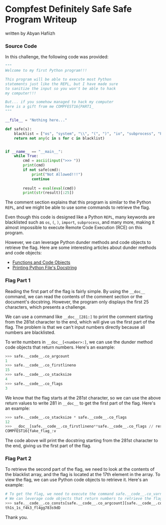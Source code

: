 # Compfest Definitely Safe Safe Program Writeup

written by Abyan Hafiizh

### Source Code

In this challenge, the following code was provided:

```python
"""
Welcome to my first Python program!!!

This program will be able to execute most Python
statements just like the REPL, but I have made sure
to sanitize the input so you won't be able to hack
my computer!!!

But... if you somehow managed to hack my computer
here is a gift from me COMPFEST16{PART1_
"""

__file__ = "Nothing here..."

def safe(s):
    blacklist = ["os", "system", "\\", "(", ")", "io", "subprocess", "Popen", "=", "0", "1", "2", "+", "3", "4", "5", "PART2}","6", "7", "8", "9", "import", "-", "globals", "locals", "vars"]
    return not any(c in s for c in blacklist)


if __name__ == "__main__":
    while True:
        cmd = ascii(input(">>> "))
        print(cmd)
        if not safe(cmd):
            print("Not Allowed!!!")
            continue
            
        result = eval(eval(cmd))
        print(str(result)[:25])
```

The comment section explains that this program is similar to the Python `REPL`, and we might be able to use some commands to retrieve the flag.

Even though this code is designed like a Python `REPL`, many keywords are blacklisted such as `os`, `(`, `)`, `import`, `subprocess`, and many more, making it almost impossible to execute Remote Code Execution (RCE) on this program.

However, we can leverage Python dunder methods and code objects to retrieve the flag. Here are some interesting articles about dunder methods and code objects:

- [Functions and Code Objects](https://www.codeguage.com/courses/python/functions-code-objects)
- [Printing Python File's Docstring](https://stackoverflow.com/questions/7791574/how-can-i-print-a-python-files-docstring-when-executing-it)

### Flag Part 1

Reading the first part of the flag is fairly simple. By using the `__doc__` command, we can read the contents of the comment section or the document's docstring. However, the program only displays the first 25 characters, which presents a challenge.

We can use a command like `__doc__[281:]` to print the comment starting from the 281st character to the end, which will give us the first part of the flag. The problem is that we can't input numbers directly because all numbers are blacklisted.

To write numbers in `__doc__[<number>:]`, we can use the dunder method code objects that return numbers. Here's an example:

```python
>>> safe.__code__.co_argcount
1
>>> safe.__code__.co_firstlineno
15
>>> safe.__code__.co_stacksize
4
>>> safe.__code__.co_flags
3
```

We know that the flag starts at the 281st character, so we can use the above return values to write 281 in `__doc__` to get the first part of the flag. Here's an example:

```python
>>> safe.__code__.co_stacksize * safe.__code__.co_flags
12
>>> __doc__[safe.__code__.co_firstlineno**safe.__code__.co_flags // result:]
COMPFEST16{fake_flag_:v
```

The code above will print the docstring starting from the 281st character to the end, giving us the first part of the flag.

### Flag Part 2

To retrieve the second part of the flag, we need to look at the contents of the blacklist array, and the flag is located at the 17th element in the array. To view the flag, we can use Python code objects to retrieve it. Here's an example:

```python
# To get the flag, we need to execute the command safe.__code__.co_varnames[1][17]
# We can leverage code objects that return numbers to retrieve the flag
>>> safe.__code__.co_consts[safe.__code__.co_argcount][safe.__code__.co_stacksize * safe.__code__.co_stacksize]
th1s_1s_f4k3_fl4gg783s9dD
```

Thank you.

